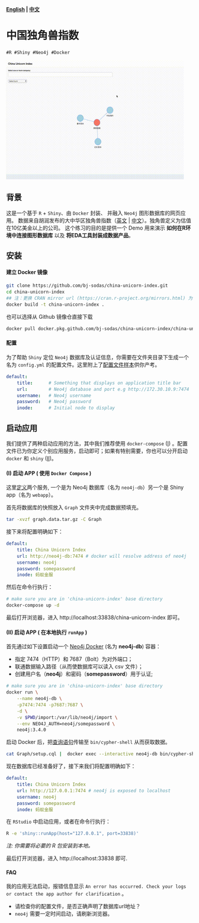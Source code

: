 **[English](README.md) | [中文](README_zh.md)**

# 中国独角兽指数

```
#R #Shiny #Neo4j #Docker
```

<img src="demo.gif" alt="drawing" width="480"/>

## 背景

这是一个基于 `R` + `Shiny`、由 `Docker` 封装、 并融入 `Neo4j` 图形数据库的网页应用。
数据来自胡润发布的大中华区独角兽指数（[英文](https://www.hurun.net/EN/HuList/Unilist?num=ZUDO23612EaU) |
[中文](http://www.hurun.net/CN/HuList/Unilist?num=ZUDO23612EaU)）。独角兽定义为估值在10亿美金以上的公司。
这个练习的目的是提供一个 Demo 用来演示 **如何在R环境中连接图形数据库** 以及 **将EDA工具封装成数据产品**。

## 安装

#### 建立 Docker 镜像

```bash
git clone https://github.com/bj-sodas/china-unicorn-index.git
cd china-unicorn-index
## 注：更换 CRAN mirror url (https://cran.r-project.org/mirrors.html) 为离你最近的地址以提高下载速度  ---
docker build -t china-unicorn-index .
```

也可以选择从 Github 镜像仓直接下载

```bash
docker pull docker.pkg.github.com/bj-sodas/china-unicorn-index/china-unicorn-index:latest
```

#### 配置

为了帮助 `Shiny` 定位 `Neo4j` 数据库及认证信息，你需要在文件夹目录下生成一个名为 `config.yml` 的配置文件。这里附上了[配置文件样本](config.yml.sample)供你产考。

```yaml
default:
    title:      # Something that displays on application title bar
    url:        # Neo4j database and port e.g http://172.30.10.9:7474
    username:   # Neo4j username
    password:   # Neo4j password
    inode:      # Initial node to display
```

## 启动应用

我们提供了两种启动应用的方法，其中我们推荐使用 `docker-compose` ([I](#i-run-app--with-docker-compose-)) 。配置文件已为你定义个别应用服务，启动即可；如果有特别需要，你也可以分开启动 `docker` 和 `shiny` ([II](#ii-run-app--from-local-runapp-))。

#### (I) 启动 APP ( 使用 `Docker Compose` )

这里[定义](docker-compose.yml)两个服务, 一个是为 Neo4j 数据库（名为 `neo4j-db`）另一个是 Shiny app（名为 `webapp`）。


首先将数据库的快照放入 `Graph` 文件夹中完成数据预填充。

```bash
tar -xvzf graph.data.tar.gz -C Graph
```

接下来将配置明确如下：

```yaml
default:
    title: China Unicorn Index
    url: http://neo4j-db:7474 # docker will resolve address of neo4j
    username: neo4j
    password: somepassword
    inode: 蚂蚁金服
```

然后在命令行执行：

```bash
# make sure you are in 'china-unicorn-index' base directory
docker-compose up -d
```

最后打开浏览器，进入 http://localhost:33838/china-unicorn-index 即可。

#### (II) 启动 APP ( 在本地执行 `runApp` )


首先通过如下设置启动一个 [Neo4j Docker](https://hub.docker.com/_/neo4j) (名为 **neo4j-db**) 容器：

* 指定 7474（HTTP）和 7687（Bolt）为对外端口；
* 联通数据输入路径（从而使数据库可以读入 csv 文件）；
* 创建用户名（**neo4j**）和密码（**somepassword**）用于认证;

```bash
# make sure you are in 'china-unicorn-index' base directory
docker run \
    --name neo4j-db \
    -p7474:7474 -p7687:7687 \
    -d \
    -v $PWD/import:/var/lib/neo4j/import \
    --env NEO4J_AUTH=neo4j/somepassword \
    neo4j:3.4.0
```


启动 Docker 后，把[查询语句](Graph/setup.cql)传输至 `bin/cypher-shell` 从而获取数据。

```bash
cat Graph/setup.cql |  docker exec --interactive neo4j-db bin/cypher-shell -u neo4j -p somepassword
```

现在数据库已经准备好了，接下来我们将配置明确如下：

```yaml
default:
    title: China Unicorn Index
    url: http://127.0.0.1:7474 # neo4j is exposed to localhost
    username: neo4j
    password: somepassword
    inode: 蚂蚁金服
```

在 `RStudio` 中启动应用，或者在命令行执行：

```bash
R -e 'shiny::runApp(host="127.0.0.1", port=33838)'
```
*注: 你需要将必要的 R 包安装到本地。*

最后打开浏览器，进入 http://localhost:33838 即可.

#### FAQ

我的应用无法启动，报错信息显示 `An error has occurred. Check your logs or contact the app author for clarification` 。


* 请检查你的配置文件，是否正确声明了数据库url地址？
* `neo4j` 需要一定时间启动，请刷新浏览器。
